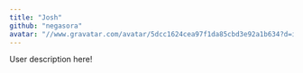 ```yaml
---
title: "Josh"
github: "negasora"
avatar: "//www.gravatar.com/avatar/5dcc1624cea97f1da85cbd3e92a1b634?d=identicon"
---
```


User description here!
